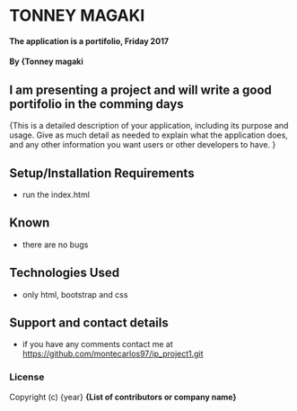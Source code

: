 # TONNEY MAGAKI

#### The application is a portifolio, Friday 2017

#### By **{Tonney magaki**

## I am presenting a project and will write a good portifolio in the comming days

{This is a detailed description of your application, including its purpose and usage.  Give as much detail as needed to explain what the application does, and any other information you want users or other developers to have. }

## Setup/Installation Requirements

* run the index.html


## Known 

* there are no bugs


## Technologies Used

* only html, bootstrap and css

## Support and contact details

* if you have any comments contact me at https://github.com/montecarlos97/ip_project1.git

### License


Copyright (c) {year} **{List of contributors or company name}**
  